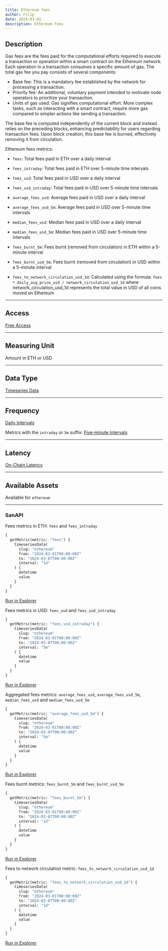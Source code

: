 ```yaml
---
title: Ethereum fees
author: Filip
date: 2024-03-01
description: Ethereum fees
---
```


## Description
Gas fees are the fees paid for the computational efforts required to execute a transaction or 
operation within a smart contract on the Ethereum network. Each operation in a transaction consumes 
a specific amount of gas.
The total gas fee you pay consists of several components:
- Base fee: This is a mandatory fee established by the network for processing a transaction.
- Priority fee: An additional, voluntary payment intended to motivate node operators to prioritize 
your transaction.
- Units of gas used: Gas signifies computational effort. More complex tasks, such as interacting 
with a smart contract, require more gas compared to simpler actions like sending a transaction.

The base fee is computed independently of the current block and instead relies on the preceding blocks, 
enhancing predictability for users regarding transaction fees. Upon block creation, this base fee 
is burned, effectively removing it from circulation.


Ethereum fees metrics:
- `fees`: Total fees paid in ETH over a daily interval
- `fees_intraday`: Total fees paid in ETH over 5-minute time intervals
- `fees_usd`:  Total fees paid in USD over a daily interval
- `fees_usd_intraday`: Total fees paid in USD over 5-minute time intervals


- `average_fees_usd`: Average fees paid in USD over a daily interval
- `average_fees_usd_5m`: Average fees paid in USD over 5-minute time intervals
- `median_fees_usd`: Median fees paid in USD over a daily interval
- `median_fees_usd_5m`: Median fees paid in USD over 5-minute time intervals


- `fees_burnt_5m`: Fees burnt (removed from circulation) in ETH within a 5-minute interval
- `fees_burnt_usd_5m`: Fees burnt (removed from circulation) in USD within a 5-minute interval


- `fees_to_network_circulation_usd_1d`: Calculated using the formula: 
`fees * daily_avg_price_usd / network_circulation_usd_1d` where network_circulation_usd_1d represents 
the total value in USD of all coins moved on Ethereum

---

## Access

[Free Access](/metrics/details/access#free-access)

---

## Measuring Unit

Amount in ETH or USD

---

## Data Type

[Timeseries Data](/metrics/details/data-type#timeseries-data)

---

## Frequency

[Daily Intervals](/metrics/details/frequency#daily-frequency)

Metrics with the `intraday` or `5m` suffix: [Five-minute Intervals](/metrics/details/frequency#five-minute-frequency)


---

## Latency

[On-Chain Latency](/metrics/details/latency#on-chain-latency)

---

## Available Assets

Available for `ethereum`

---

### SanAPI

Fees metrics in ETH: `fees` and `fees_intraday`

```graphql
{
  getMetric(metric: "fees") {
    timeseriesData(
      slug: "ethereum"
      from: "2024-03-01T00:00:00Z"
      to: "2024-03-07T00:00:00Z"
      interval: "1d"
    ) {
      datetime
      value
    }
  }
}
```
[Run in Explorer](<https://api.santiment.net/graphiql?query=%7B%0A%20%20getMetric(metric%3A%20%22fees%22)%20%7B%0A%20%20%20%20timeseriesData(%0A%20%20%20%20%20%20slug%3A%20%22ethereum%22%0A%20%20%20%20%20%20from%3A%20%222024-03-01T00%3A00%3A00Z%22%0A%20%20%20%20%20%20to%3A%20%222024-03-07T00%3A00%3A00Z%22%0A%20%20%20%20%20%20interval%3A%20%221d%22%0A%20%20%20%20)%20%7B%0A%20%20%20%20%20%20datetime%0A%20%20%20%20%20%20value%0A%20%20%20%20%7D%0A%20%20%7D%0A%7D>)

Fees metrics in USD: `fees_usd` and `fees_usd_intraday`

```graphql
{
  getMetric(metric: "fees_usd_intraday") {
    timeseriesData(
      slug: "ethereum"
      from: "2024-03-01T00:00:00Z"
      to: "2024-03-07T00:00:00Z"
      interval: "5m"
    ) {
      datetime
      value
    }
  }
}
```
[Run in Explorer](<https://api.santiment.net/graphiql?query=%7B%0A%20%20getMetric(metric%3A%20%22fees_usd_intraday%22)%20%7B%0A%20%20%20%20timeseriesData(%0A%20%20%20%20%20%20slug%3A%20%22ethereum%22%0A%20%20%20%20%20%20from%3A%20%222024-03-01T00%3A00%3A00Z%22%0A%20%20%20%20%20%20to%3A%20%222024-03-07T00%3A00%3A00Z%22%0A%20%20%20%20%20%20interval%3A%20%225m%22%0A%20%20%20%20)%20%7B%0A%20%20%20%20%20%20datetime%0A%20%20%20%20%20%20value%0A%20%20%20%20%7D%0A%20%20%7D%0A%7D>)

Aggregated fees metrics: `average_fees_usd`, `average_fees_usd_5m`, 
`median_fees_usd` and `median_fees_usd_5m`

```graphql
{
  getMetric(metric: "average_fees_usd_5m") {
    timeseriesData(
      slug: "ethereum"
      from: "2024-03-01T00:00:00Z"
      to: "2024-03-07T00:00:00Z"
      interval: "5m"
    ) {
      datetime
      value
    }
  }
}
```
[Run in Explorer](<https://api.santiment.net/graphiql?query=%7B%0A%20%20getMetric(metric%3A%20%22average_fees_usd_5m%22)%20%7B%0A%20%20%20%20timeseriesData(%0A%20%20%20%20%20%20slug%3A%20%22ethereum%22%0A%20%20%20%20%20%20from%3A%20%222024-03-01T00%3A00%3A00Z%22%0A%20%20%20%20%20%20to%3A%20%222024-03-07T00%3A00%3A00Z%22%0A%20%20%20%20%20%20interval%3A%20%225m%22%0A%20%20%20%20)%20%7B%0A%20%20%20%20%20%20datetime%0A%20%20%20%20%20%20value%0A%20%20%20%20%7D%0A%20%20%7D%0A%7D>)

Fees burnt metrics: `fees_burnt_5m` and `fees_burnt_usd_5m`

```graphql
{
  getMetric(metric: "fees_burnt_5m") {
    timeseriesData(
      slug: "ethereum"
      from: "2024-03-01T00:00:00Z"
      to: "2024-03-07T00:00:00Z"
      interval: "1d"
    ) {
      datetime
      value
    }
  }
}
```
[Run in Explorer](<https://api.santiment.net/graphiql?query=%7B%0A%20%20getMetric(metric%3A%20%22fees_burnt_5m%22)%20%7B%0A%20%20%20%20timeseriesData(%0A%20%20%20%20%20%20slug%3A%20%22ethereum%22%0A%20%20%20%20%20%20from%3A%20%222024-03-01T00%3A00%3A00Z%22%0A%20%20%20%20%20%20to%3A%20%222024-03-07T00%3A00%3A00Z%22%0A%20%20%20%20%20%20interval%3A%20%221d%22%0A%20%20%20%20)%20%7B%0A%20%20%20%20%20%20datetime%0A%20%20%20%20%20%20value%0A%20%20%20%20%7D%0A%20%20%7D%0A%7D>)

Fees to network circulation metric: `fees_to_network_circulation_usd_1d`

```graphql
{
  getMetric(metric: "fees_to_network_circulation_usd_1d") {
    timeseriesData(
      slug: "ethereum"
      from: "2024-03-01T00:00:00Z"
      to: "2024-03-07T00:00:00Z"
      interval: "1d"
    ) {
      datetime
      value
    }
  }
}
```
[Run in Explorer](<https://api.santiment.net/graphiql?query=%7B%0A%20%20getMetric(metric%3A%20%22fees_to_network_circulation_usd_1d%22)%20%7B%0A%20%20%20%20timeseriesData(%0A%20%20%20%20%20%20slug%3A%20%22ethereum%22%0A%20%20%20%20%20%20from%3A%20%222024-03-01T00%3A00%3A00Z%22%0A%20%20%20%20%20%20to%3A%20%222024-03-07T00%3A00%3A00Z%22%0A%20%20%20%20%20%20interval%3A%20%221d%22%0A%20%20%20%20)%20%7B%0A%20%20%20%20%20%20datetime%0A%20%20%20%20%20%20value%0A%20%20%20%20%7D%0A%20%20%7D%0A%7D>)

